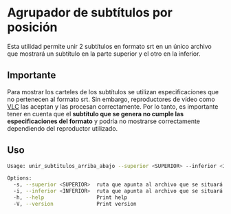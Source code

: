 # Agrupador de subtítulos por posición
Esta utilidad permite unir 2 subtítulos en formato srt en un único archivo que mostrará un subtítulo en la parte superior y el otro en la inferior.

## Importante
Para mostrar los carteles de los subtítulos se utilizan especificaciones que no pertenecen al formato srt. Sin embargo, reproductores de vídeo como [VLC](https://www.videolan.org) las aceptan y las procesan correctamente. Por lo tanto, es importante tener en cuenta que el **subtítulo que se genera no cumple las especificaciones del formato** y podría no mostrarse correctamente dependiendo del reproductor utilizado.

## Uso
```bash
Usage: unir_subtitulos_arriba_abajo --superior <SUPERIOR> --inferior <INFERIOR>

Options:
  -s, --superior <SUPERIOR>  ruta que apunta al archivo que se situará en la parte superior
  -i, --inferior <INFERIOR>  ruta que apunta al archivo que se situará en la parte inferior
  -h, --help                 Print help
  -V, --version              Print version
  ```


